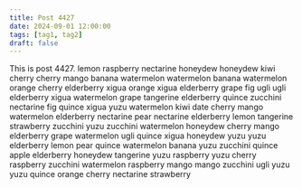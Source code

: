 ```yaml
---
title: Post 4427
date: 2024-09-01 12:00:00
tags: [tag1, tag2]
draft: false
---
```

This is post 4427.
lemon
raspberry
nectarine
honeydew
honeydew
kiwi
cherry
cherry
mango
banana
watermelon
watermelon
banana
watermelon
orange
cherry
elderberry
xigua
orange
xigua
elderberry
grape
fig
ugli
ugli
elderberry
xigua
watermelon
grape
tangerine
elderberry
quince
zucchini
nectarine
fig
quince
xigua
yuzu
watermelon
kiwi
date
cherry
mango
watermelon
elderberry
nectarine
pear
nectarine
elderberry
lemon
tangerine
strawberry
zucchini
yuzu
zucchini
watermelon
honeydew
cherry
mango
elderberry
grape
watermelon
ugli
quince
xigua
honeydew
yuzu
yuzu
elderberry
lemon
pear
quince
watermelon
banana
yuzu
zucchini
quince
apple
elderberry
honeydew
tangerine
yuzu
raspberry
yuzu
cherry
raspberry
zucchini
watermelon
raspberry
mango
mango
zucchini
ugli
yuzu
yuzu
quince
orange
cherry
nectarine
strawberry
